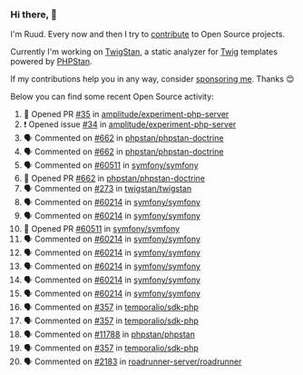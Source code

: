 ### Hi there, 👋

I'm Ruud. Every now and then I try to [contribute](https://github.com/pulls?q=+is%3Apr+author%3Aruudk+archived%3Afalse+is%3Apublic+) to Open Source projects.

Currently I'm working on [TwigStan](https://github.com/twigstan), a static analyzer for [Twig](https://twig.symfony.com/) templates powered by [PHPStan](https://phpstan.org/).

If my contributions help you in any way, consider [sponsoring me](https://github.com/sponsors/ruudk). Thanks 😊

Below you can find some recent Open Source activity:

<!--START_SECTION:activity-->
1. 💪 Opened PR [#35](https://github.com/amplitude/experiment-php-server/pull/35) in [amplitude/experiment-php-server](https://github.com/amplitude/experiment-php-server)
2. ❗ Opened issue [#34](https://github.com/amplitude/experiment-php-server/issues/34) in [amplitude/experiment-php-server](https://github.com/amplitude/experiment-php-server)
3. 🗣 Commented on [#662](https://github.com/phpstan/phpstan-doctrine/pull/662#issuecomment-2903902282) in [phpstan/phpstan-doctrine](https://github.com/phpstan/phpstan-doctrine)
4. 🗣 Commented on [#662](https://github.com/phpstan/phpstan-doctrine/pull/662#issuecomment-2903899395) in [phpstan/phpstan-doctrine](https://github.com/phpstan/phpstan-doctrine)
5. 🗣 Commented on [#60511](https://github.com/symfony/symfony/pull/60511#issuecomment-2903889100) in [symfony/symfony](https://github.com/symfony/symfony)
6. 💪 Opened PR [#662](https://github.com/phpstan/phpstan-doctrine/pull/662) in [phpstan/phpstan-doctrine](https://github.com/phpstan/phpstan-doctrine)
7. 🗣 Commented on [#273](https://github.com/twigstan/twigstan/issues/273#issuecomment-2901284371) in [twigstan/twigstan](https://github.com/twigstan/twigstan)
8. 🗣 Commented on [#60214](https://github.com/symfony/symfony/issues/60214#issuecomment-2901246987) in [symfony/symfony](https://github.com/symfony/symfony)
9. 🗣 Commented on [#60214](https://github.com/symfony/symfony/issues/60214#issuecomment-2900878763) in [symfony/symfony](https://github.com/symfony/symfony)
10. 💪 Opened PR [#60511](https://github.com/symfony/symfony/pull/60511) in [symfony/symfony](https://github.com/symfony/symfony)
11. 🗣 Commented on [#60214](https://github.com/symfony/symfony/issues/60214#issuecomment-2900859641) in [symfony/symfony](https://github.com/symfony/symfony)
12. 🗣 Commented on [#60214](https://github.com/symfony/symfony/issues/60214#issuecomment-2900822614) in [symfony/symfony](https://github.com/symfony/symfony)
13. 🗣 Commented on [#60214](https://github.com/symfony/symfony/issues/60214#issuecomment-2900782970) in [symfony/symfony](https://github.com/symfony/symfony)
14. 🗣 Commented on [#60214](https://github.com/symfony/symfony/issues/60214#issuecomment-2900733275) in [symfony/symfony](https://github.com/symfony/symfony)
15. 🗣 Commented on [#60214](https://github.com/symfony/symfony/issues/60214#issuecomment-2900666670) in [symfony/symfony](https://github.com/symfony/symfony)
16. 🗣 Commented on [#357](https://github.com/temporalio/sdk-php/issues/357#issuecomment-2890979741) in [temporalio/sdk-php](https://github.com/temporalio/sdk-php)
17. 🗣 Commented on [#357](https://github.com/temporalio/sdk-php/issues/357#issuecomment-2890576934) in [temporalio/sdk-php](https://github.com/temporalio/sdk-php)
18. 🗣 Commented on [#11788](https://github.com/phpstan/phpstan/issues/11788#issuecomment-2889753245) in [phpstan/phpstan](https://github.com/phpstan/phpstan)
19. 🗣 Commented on [#357](https://github.com/temporalio/sdk-php/issues/357#issuecomment-2889751551) in [temporalio/sdk-php](https://github.com/temporalio/sdk-php)
20. 🗣 Commented on [#2183](https://github.com/roadrunner-server/roadrunner/issues/2183#issuecomment-2889142978) in [roadrunner-server/roadrunner](https://github.com/roadrunner-server/roadrunner)
<!--END_SECTION:activity-->
